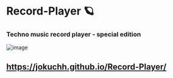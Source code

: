 # Record-Player 🪐
### Techno music record player - special edition
![image](https://user-images.githubusercontent.com/92337987/214855627-567cc51c-e552-4f4e-a047-8f7fdaf43ce4.png)

 ## https://jokuchh.github.io/Record-Player/
